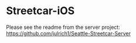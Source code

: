 # Streetcar-iOS

Please see the readme from the server project: https://github.com/julrich1/Seattle-Streetcar-Server
